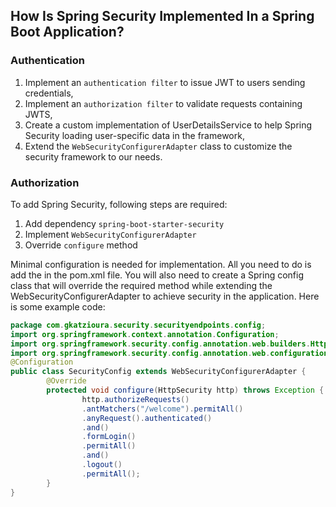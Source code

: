 ## How Is Spring Security Implemented In a Spring Boot Application?

### Authentication
1. Implement an `authentication filter` to issue JWT to users sending credentials,
2. Implement an `authorization filter` to validate requests containing JWTS,
3. Create a custom implementation of UserDetailsService to help Spring Security loading user-specific data in the framework,
4. Extend the `WebSecurityConfigurerAdapter` class to customize the security framework to our needs.

### Authorization
To add Spring Security, following steps are required:
1. Add dependency `spring-boot-starter-security`
2. Implement `WebSecurityConfigurerAdapter`
3. Override `configure` method

Minimal configuration is needed for implementation. All you need to do is add the  in the pom.xml file. You will also need to create a Spring config class that will override the required method while extending the WebSecurityConfigurerAdapter to achieve security in the application. Here is some example code:
```java
package com.gkatzioura.security.securityendpoints.config; 
import org.springframework.context.annotation.Configuration; 
import org.springframework.security.config.annotation.web.builders.HttpSecurity; 
import org.springframework.security.config.annotation.web.configuration.WebSecurityConfigurerAdapter; 
@Configuration 
public class SecurityConfig extends WebSecurityConfigurerAdapter {     
        @Override     
        protected void configure(HttpSecurity http) throws Exception {         
                http.authorizeRequests()             
                .antMatchers("/welcome").permitAll()             
                .anyRequest().authenticated()             
                .and()             
                .formLogin()             
                .permitAll()             
                .and()             
                .logout()             
                .permitAll();     
        } 
}
```
